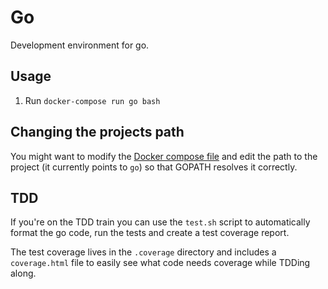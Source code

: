 # Go

Development environment for go.

## Usage

1. Run `docker-compose run go bash`

## Changing the projects path

You might want to modify the [Docker compose file](./docker-compose.yml) and edit the path to the project (it currently points to `go`) so that GOPATH resolves it correctly.

## TDD

If you're on the TDD train you can use the `test.sh` script to automatically format the go code, run the tests and create a test coverage report.

The test coverage lives in the `.coverage` directory and includes a `coverage.html` file to easily see what code needs coverage while TDDing along.
